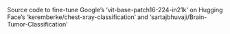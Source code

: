 Source code to fine-tune Google’s ‘vit-base-patch16-224-in21k' on Hugging Face’s ‘keremberke/chest-xray-classification’ and ‘sartajbhuvaji/Brain-Tumor-Classification'
